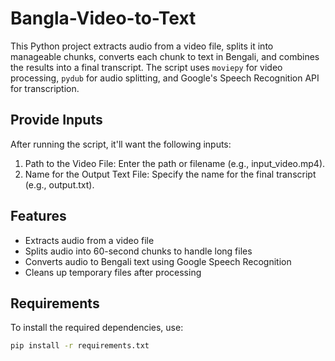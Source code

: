 # Bangla-Video-to-Text


This Python project extracts audio from a video file, splits it into manageable chunks, converts each chunk to text in Bengali, and combines the results into a final transcript. The script uses `moviepy` for video processing, `pydub` for audio splitting, and Google's Speech Recognition API for transcription.

## Provide Inputs
After running the script, it'll want the following inputs:

1. Path to the Video File: Enter the path or filename (e.g., input_video.mp4).
2. Name for the Output Text File: Specify the name for the final transcript (e.g., output.txt).

## Features

- Extracts audio from a video file
- Splits audio into 60-second chunks to handle long files
- Converts audio to Bengali text using Google Speech Recognition
- Cleans up temporary files after processing

## Requirements

To install the required dependencies, use:

```bash
pip install -r requirements.txt
